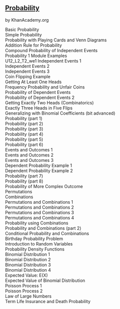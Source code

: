 ﻿## [Probability](http://www.khanacademy.org/#probability)  
by KhanAcademy.org  
  
Basic Probability  
Simple Probability  
Probability with Playing Cards and Venn Diagrams  
Addition Rule for Probability  
Compound Probability of Independent Events  
Probability 1 Module Examples  
U12_L2_T2_we1 Independent Events 1  
Independent Events 2  
Independent Events 3  
Coin Flipping Example  
Getting At Least One Heads  
Frequency Probability and Unfair Coins  
Probability of Dependent Events  
Probability of Dependent Events 2  
Getting Exactly Two Heads (Combinatorics)  
Exactly Three Heads in Five Flips  
Generalizing with Binomial Coefficients (bit advanced)  
Probability (part 1)  
Probability (part 2)  
Probability (part 3)  
Probability (part 4)  
Probability (part 5)  
Probability (part 6)  
Events and Outcomes 1  
Events and Outcomes 2  
Events and Outcomes 3  
Dependent Probability Example 1  
Dependent Probability Example 2  
Probability (part 7)  
Probability (part 8)  
Probability of More Complex Outcome  
Permutations  
Combinations  
Permutations and Combinations 1  
Permutations and Combinations 2  
Permutations and Combinations 3  
Permutations and Combinations 4  
Probability using Combinations  
Probability and Combinations (part 2)  
Conditional Probability and Combinations  
Birthday Probability Problem  
Introduction to Random Variables  
Probability Density Functions  
Binomial Distribution 1  
Binomial Distribution 2  
Binomial Distribution 3  
Binomial Distribution 4  
Expected Value: E(X)  
Expected Value of Binomial Distribution  
Poisson Process 1  
Poisson Process 2  
Law of Large Numbers  
Term Life Insurance and Death Probability